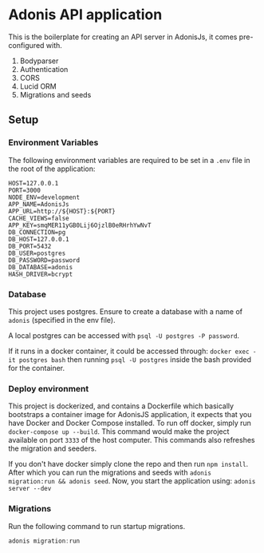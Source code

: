 # Adonis API application

This is the boilerplate for creating an API server in AdonisJs, it comes pre-configured with.

1. Bodyparser
2. Authentication
3. CORS
4. Lucid ORM
5. Migrations and seeds

## Setup

### Environment Variables

The following environment variables are required to be set in a `.env` file in the root of the application:

```
HOST=127.0.0.1
PORT=3000
NODE_ENV=development
APP_NAME=AdonisJs
APP_URL=http://${HOST}:${PORT}
CACHE_VIEWS=false
APP_KEY=smqMER11yGB0Lij6OjzlB0eRHrhYwNvT
DB_CONNECTION=pg
DB_HOST=127.0.0.1
DB_PORT=5432
DB_USER=postgres
DB_PASSWORD=password
DB_DATABASE=adonis
HASH_DRIVER=bcrypt
```

### Database

This project uses postgres. Ensure to create a database with a name of `adonis` (specified in the env file).

A local postgres can be accessed with `psql -U postgres -P password`.

If it runs in a docker container, it could be accessed through: `docker exec -it postgres bash` then running `psql -U postgres` inside the bash provided for the container.

### Deploy environment

This project is dockerized, and contains a Dockerfile which basically bootstraps a container image for AdonisJS application, it expects that you have Docker and Docker Compose installed. To run off docker, simply run `docker-compose up --build`. This command would make the project available on port `3333` of the host computer. This commands also refreshes the migration and seeders.

If you don't have docker simply clone the repo and then run `npm install`.
After which you can run the migrations and seeds with `adonis migration:run && adonis seed`.
Now, you start the application using: `adonis server --dev`

### Migrations

Run the following command to run startup migrations.

```js
adonis migration:run
```
